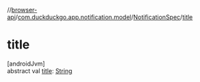 //[browser-api](../../../index.md)/[com.duckduckgo.app.notification.model](../index.md)/[NotificationSpec](index.md)/[title](title.md)

# title

[androidJvm]\
abstract val [title](title.md): [String](https://kotlinlang.org/api/latest/jvm/stdlib/kotlin/-string/index.html)
